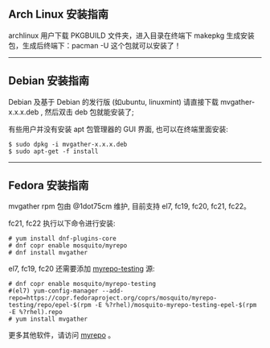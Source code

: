 ## Arch Linux 安装指南

archlinux 用户下载 PKGBUILD 文件夹，进入目录在终端下 makepkg 生成安装包，生成后终端下：pacman -U 这个包就可以安装了！

-----

## Debian 安装指南

Debian 及基于 Debian 的发行版 (如ubuntu, linuxmint) 请直接下载 mvgather-x.x.x.deb , 然后双击 deb 包就能安装了;

有些用户并没有安装 apt 包管理器的 GUI 界面, 也可以在终端里面安装:

```
$ sudo dpkg -i mvgather-x.x.x.deb
$ sudo apt-get -f install
```

-----

## Fedora 安装指南

mvgather rpm 包由 @1dot75cm 维护, 目前支持 el7, fc19, fc20, fc21, fc22。

fc21, fc22 执行以下命令进行安装:

```
# yum install dnf-plugins-core
# dnf copr enable mosquito/myrepo
# dnf install mvgather
```

el7, fc19, fc20 还需要添加 [myrepo-testing](https://copr.fedoraproject.org/coprs/mosquito/myrepo-testing) 源:

```
# dnf copr enable mosquito/myrepo-testing
#(el7) yum-config-manager --add-repo=https://copr.fedoraproject.org/coprs/mosquito/myrepo-testing/repo/epel-$(rpm -E %?rhel)/mosquito-myrepo-testing-epel-$(rpm -E %?rhel).repo
# yum install mvgather
```

更多其他软件，请访问 [myrepo](https://copr.fedoraproject.org/coprs/mosquito/myrepo) 。

